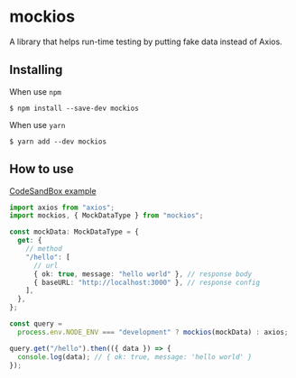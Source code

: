 # mockios

A library that helps run-time testing by putting fake data instead of Axios.

## Installing

When use `npm`

```
$ npm install --save-dev mockios
```

When use `yarn`

```
$ yarn add --dev mockios
```

## How to use

[CodeSandBox example](https://codesandbox.io/s/mockios-example-xsjhhg)

```typescript
import axios from "axios";
import mockios, { MockDataType } from "mockios";

const mockData: MockDataType = {
  get: {
    // method
    "/hello": [
      // url
      { ok: true, message: "hello world" }, // response body
      { baseURL: "http://localhost:3000" }, // response config
    ],
  },
};

const query =
  process.env.NODE_ENV === "development" ? mockios(mockData) : axios;

query.get("/hello").then(({ data }) => {
  console.log(data); // { ok: true, message: 'hello world' }
});
```
